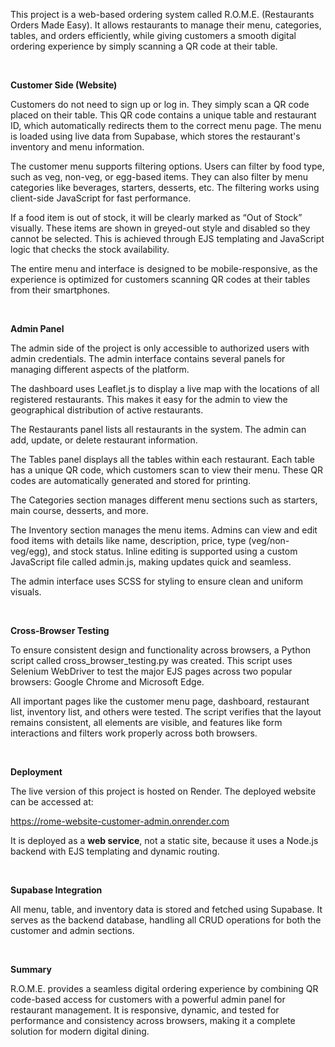 This project is a web-based ordering system called R.O.M.E. (Restaurants Orders Made Easy). It allows restaurants to manage their menu, categories, tables, and orders efficiently, while giving customers a smooth digital ordering experience by simply scanning a QR code at their table.

<br>

**Customer Side (Website)**

Customers do not need to sign up or log in. They simply scan a QR code placed on their table. This QR code contains a unique table and restaurant ID, which automatically redirects them to the correct menu page. The menu is loaded using live data from Supabase, which stores the restaurant's inventory and menu information.

The customer menu supports filtering options. Users can filter by food type, such as veg, non-veg, or egg-based items. They can also filter by menu categories like beverages, starters, desserts, etc. The filtering works using client-side JavaScript for fast performance.

If a food item is out of stock, it will be clearly marked as “Out of Stock” visually. These items are shown in greyed-out style and disabled so they cannot be selected. This is achieved through EJS templating and JavaScript logic that checks the stock availability.

The entire menu and interface is designed to be mobile-responsive, as the experience is optimized for customers scanning QR codes at their tables from their smartphones.

<br>

**Admin Panel**

The admin side of the project is only accessible to authorized users with admin credentials. The admin interface contains several panels for managing different aspects of the platform.

The dashboard uses Leaflet.js to display a live map with the locations of all registered restaurants. This makes it easy for the admin to view the geographical distribution of active restaurants.

The Restaurants panel lists all restaurants in the system. The admin can add, update, or delete restaurant information.

The Tables panel displays all the tables within each restaurant. Each table has a unique QR code, which customers scan to view their menu. These QR codes are automatically generated and stored for printing.

The Categories section manages different menu sections such as starters, main course, desserts, and more.

The Inventory section manages the menu items. Admins can view and edit food items with details like name, description, price, type (veg/non-veg/egg), and stock status. Inline editing is supported using a custom JavaScript file called admin.js, making updates quick and seamless.

The admin interface uses SCSS for styling to ensure clean and uniform visuals.

<br>

**Cross-Browser Testing**

To ensure consistent design and functionality across browsers, a Python script called cross_browser_testing.py was created. This script uses Selenium WebDriver to test the major EJS pages across two popular browsers: Google Chrome and Microsoft Edge.

All important pages like the customer menu page, dashboard, restaurant list, inventory list, and others were tested. The script verifies that the layout remains consistent, all elements are visible, and features like form interactions and filters work properly across both browsers.

<br>

**Deployment**

The live version of this project is hosted on Render. The deployed website can be accessed at:

https://rome-website-customer-admin.onrender.com

It is deployed as a **web service**, not a static site, because it uses a Node.js backend with EJS templating and dynamic routing.

<br>

**Supabase Integration**

All menu, table, and inventory data is stored and fetched using Supabase. It serves as the backend database, handling all CRUD operations for both the customer and admin sections.

<br>

**Summary**

R.O.M.E. provides a seamless digital ordering experience by combining QR code-based access for customers with a powerful admin panel for restaurant management. It is responsive, dynamic, and tested for performance and consistency across browsers, making it a complete solution for modern digital dining.
